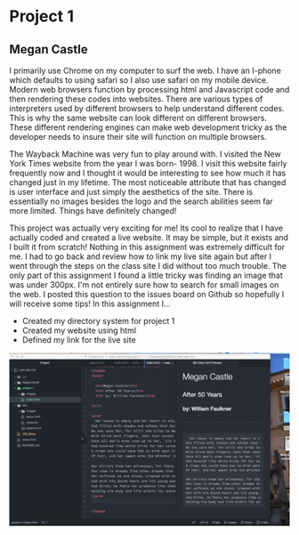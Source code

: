 # Project 1
## Megan Castle
I primarily use Chrome on my computer to surf the web. I have an I-phone which defaults to using safari so I also use safari on my mobile device. Modern web browsers function by processing html and Javascript code and then rendering these codes into websites. There are various types of interpreters used by different browsers to help understand different codes. This is why the same website can look different on different browsers. These different rendering engines can make web development tricky as the developer needs to insure their site will function on multiple browsers.

The Wayback Machine was very fun to play around with. I visited the New York Times website from the year I was born- 1998. I visit this website fairly frequently now and I thought it would be interesting to see how much it has changed just in my lifetime. The most noticeable attribute that has changed is user interface and just simply the aesthetics of the site. There is essentially no images besides the logo and the search abilities seem far more limited. Things have definitely changed!

This project was actually very exciting for me! Its cool to realize that I have actually coded and created a live website. It may be simple, but it exists and I built it from scratch! Nothing in this assignment was extremely difficult for me. I had to go back and review how to link my live site again but after I went through the steps on the class site I did without too much trouble. The only part of this assignment I found a little tricky was finding an image that was under 300px. I'm not entirely sure how to search for small images on the web. I posted this question to the issues board on Github so hopefully I will receive some tips! In this assignment I...
- Created my directory system for project 1
- Created my website using html
- Defined my link for the live site

![screenshot of project 1](./images/screenShotProj1.png)
